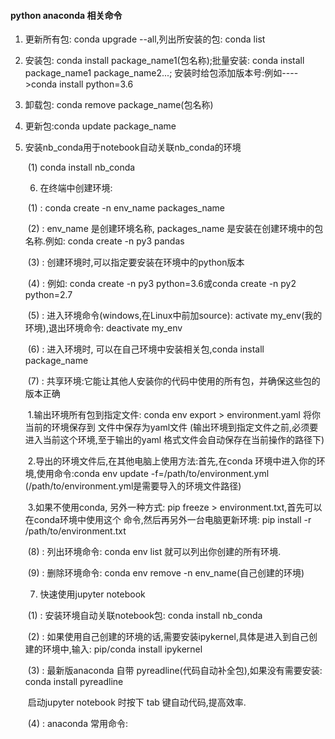 #### python anaconda 相关命令

 1. 更新所有包: conda upgrade --all,列出所安装的包: conda list

 2. 安装包: conda install package_name1(包名称);批量安装: conda install package_name1 package_name2...; 安装时给包添加版本号:例如---->conda install python=3.6

 3.  卸载包: conda remove package_name(包名称)

 4. 更新包:conda update package_name

 5. 安装nb_conda用于notebook自动关联nb_conda的环境

    ​	(1) conda install nb_conda

	6. 在终端中创建环境:

    ​	(1) : conda create -n env_name packages_name

    ​	(2) : env_name 是创建环境名称, packages_name 是安装在创建环境中的包名称.例如: conda create 	-n py3 pandas

    ​	(3) : 创建环境时,可以指定要安装在环境中的python版本

    ​	(4) : 例如: conda create -n py3 python=3.6或conda create -n py2 python=2.7

    ​	(5) : 进入环境命令(windows,在Linux中前加source): activate my_env(我的环境),退出环境命令: 			deactivate my_env

    ​	(6) : 进入环境时, 可以在自己环境中安装相关包,conda install package_name

    ​	(7) : 共享环境:它能让其他人安装你的代码中使用的所有包，并确保这些包的版本正确

    ​			1.输出环境所有包到指定文件: conda env export > environment.yaml  将你当前的环境保存到				文件中保存为yaml文件 (输出环境到指定文件之前,必须要进入当前这个环境,至于输出的yaml				格式文件会自动保存在当前操作的路径下)

    ​			2.导出的环境文件后,在其他电脑上使用方法:首先,在conda 环境中进入你的环境,使用命令:conda env 				update -f=/path/to/environment.yml   (/path/to/environment.yml是需要导入的环境文件路径)

    ​			3.如果不使用conda, 另外一种方式: pip freeze > environment.txt,首先可以在conda环境中使用这个				命令,然后再另外一台电脑更新环境: pip install -r /path/to/environment.txt

    ​	(8) : 列出环境命令: conda env list 	就可以列出你创建的所有环境.

    ​	(9) : 删除环境命令: conda env remove -n env_name(自己创建的环境)

	7. 快速使用jupyter notebook

    ​	(1) : 安装环境自动关联notebook包: conda install nb_conda

    ​	(2) : 如果使用自己创建的环境的话,需要安装ipykernel,具体是进入到自己创建的环境中,输入: pip/conda 		install  ipykernel

    ​	(3) : 最新版anaconda 自带 pyreadline(代码自动补全包),如果没有需要安装: conda install pyreadline

    ​		启动jupyter notebook 时按下 tab 键自动代码,提高效率.

    ​	(4) : anaconda 常用命令:

    ​			









